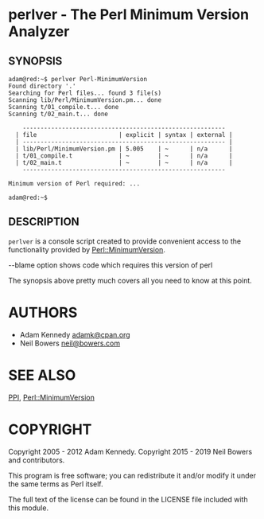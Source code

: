 # perlver - The Perl Minimum Version Analyzer

## SYNOPSIS

    adam@red:~$ perlver Perl-MinimumVersion
    Found directory '.'
    Searching for Perl files... found 3 file(s)
    Scanning lib/Perl/MinimumVersion.pm... done
    Scanning t/01_compile.t... done
    Scanning t/02_main.t... done

        ---------------------------------------------------------
      | file                       | explicit | syntax | external |
      | --------------------------------------------------------- |
      | lib/Perl/MinimumVersion.pm | 5.005    | ~      | n/a      |
      | t/01_compile.t             | ~        | ~      | n/a      |
      | t/02_main.t                | ~        | ~      | n/a      |
        ---------------------------------------------------------

    Minimum version of Perl required: ...

    adam@red:~$

## DESCRIPTION

`perlver` is a console script created to provide convenient access to the
functionality provided by [Perl::MinimumVersion](https://metacpan.org/pod/Perl::MinimumVersion).

\--blame option shows code which requires this version of perl

The synopsis above pretty much covers all you need to know at this point.

# AUTHORS

- Adam Kennedy <adamk@cpan.org>
- Neil Bowers <neil@bowers.com>

# SEE ALSO

[PPI](https://metacpan.org/pod/PPI), [Perl::MinimumVersion](https://metacpan.org/pod/Perl::MinimumVersion)

# COPYRIGHT

Copyright 2005 - 2012 Adam Kennedy.
Copyright 2015 - 2019 Neil Bowers and contributors.

This program is free software; you can redistribute
it and/or modify it under the same terms as Perl itself.

The full text of the license can be found in the
LICENSE file included with this module.
